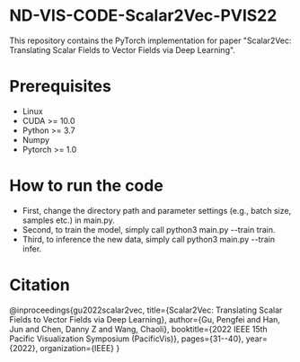 # ND-VIS-CODE-Scalar2Vec-PVIS22
This repository contains the PyTorch implementation for paper "Scalar2Vec: Translating Scalar Fields to Vector Fields via Deep Learning".

# Prerequisites
* Linux
* CUDA >= 10.0
* Python >= 3.7
* Numpy
* Pytorch >= 1.0

# How to run the code
* First, change the directory path and parameter settings (e.g., batch size, samples etc.) in main.py. 
* Second, to train the model, simply call python3 main.py --train train. 
* Third, to inference the new data, simply call python3 main.py --train infer.

# Citation
@inproceedings{gu2022scalar2vec,
  title={Scalar2Vec: Translating Scalar Fields to Vector Fields via Deep Learning},
  author={Gu, Pengfei and Han, Jun and Chen, Danny Z and Wang, Chaoli},
  booktitle={2022 IEEE 15th Pacific Visualization Symposium (PacificVis)},
  pages={31--40},
  year={2022},
  organization={IEEE}
}

